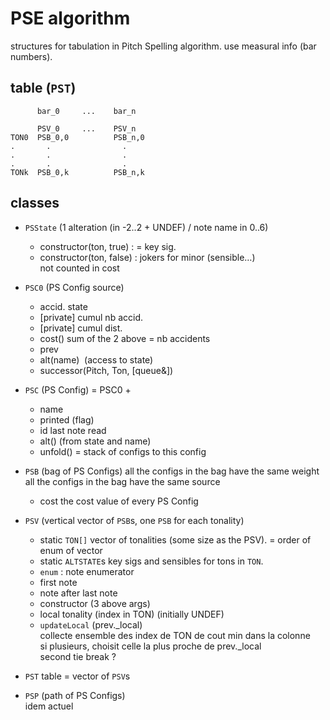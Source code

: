 # PSE algorithm
structures for tabulation in Pitch Spelling algorithm.
use measural info (bar numbers).


## table (`PST`)

```
      bar_0     ...    bar_n
      
      PSV_0     ...    PSV_n
TON0  PSB_0,0          PSB_n,0
.       .                .
.       .                .
.       .                . 
TONk  PSB_0,k          PSB_n,k
```

## classes  

-   `PSState` (1 alteration (in -2..2 + UNDEF) / note name in 0..6)
    -   constructor(ton, true) : = key sig.
    -   constructor(ton, false) : jokers for minor (sensible…)  
         not counted in cost

-   `PSC0` (PS Config source)
    -   accid. state
    -   [private] cumul nb accid.
    -   [private] cumul dist.
    -   cost() sum of the 2 above = nb accidents
    -   prev
    -   alt(name)  (access to state)
    -   successor(Pitch, Ton, [queue&])

-   `PSC` (PS Config) = PSC0 + 
    -   name
    -   printed (flag)
    -   id last note read
    -   alt() (from state and name)
    -   unfold() = stack of configs to this config

-   `PSB` (bag of PS Configs)
all the configs in the bag have the same weight
all the configs in the bag have the same source
    -   cost the cost value of every PS Config

-   `PSV` (vertical vector of `PSB`s, one `PSB` for each tonality)
    -   static `TON[]` vector of tonalities (some size as the PSV). 
        = order of enum of vector
    -   static `ALTSTATE`s key sigs and sensibles for tons in `TON`.
    -   `enum` : note enumerator
    -   first note
    -   note after last note
    -   constructor (3 above args)
    -   local tonality (index in TON) (initially UNDEF)
    -   `updateLocal` (prev._local)  
        collecte ensemble des index de TON de cout min dans la colonne  
        si plusieurs, choisit celle la plus proche de prev._local  
        second tie break ?
        
- `PST` table = vector of `PSV`s

-   `PSP` (path of PS Configs)  
    idem actuel
